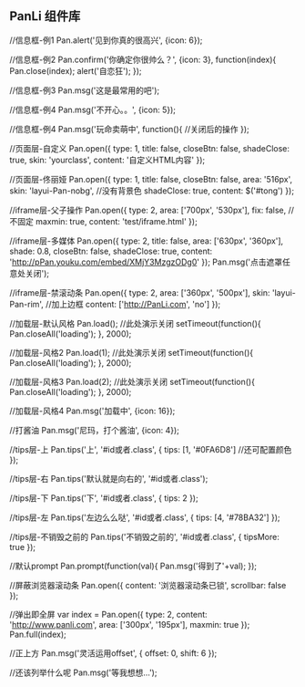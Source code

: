 ## PanLi 组件库

//信息框-例1
Pan.alert('见到你真的很高兴', {icon: 6});



//信息框-例2
Pan.confirm('你确定你很帅么？', {icon: 3}, function(index){
    Pan.close(index);
    alert('自恋狂');
});



//信息框-例3
Pan.msg('这是最常用的吧');



//信息框-例4
Pan.msg('不开心。。', {icon: 5});



//信息框-例4
Pan.msg('玩命卖萌中', function(){
//关闭后的操作
});



//页面层-自定义
Pan.open({
    type: 1,
    title: false,
    closeBtn: false,
    shadeClose: true,
    skin: 'yourclass',
    content: '自定义HTML内容'
});



//页面层-佟丽娅
Pan.open({
    type: 1,
    title: false,
    closeBtn: false,
    area: '516px',
    skin: 'layui-Pan-nobg', //没有背景色
    shadeClose: true,
    content: $('#tong')
});



//iframe层-父子操作
Pan.open({
    type: 2,
    area: ['700px', '530px'],
    fix: false, //不固定
    maxmin: true,
    content: 'test/iframe.html'
});



//iframe层-多媒体
Pan.open({
    type: 2,
    title: false,
    area: ['630px', '360px'],
    shade: 0.8,
    closeBtn: false,
    shadeClose: true,
    content: 'http://pPan.youku.com/embed/XMjY3MzgzODg0'
});
Pan.msg('点击遮罩任意处关闭');



//iframe层-禁滚动条
Pan.open({
    type: 2,
    area: ['360px', '500px'],
    skin: 'layui-Pan-rim', //加上边框
    content: ['http://PanLi.com', 'no']
});



//加载层-默认风格
Pan.load();
//此处演示关闭
setTimeout(function(){
    Pan.closeAll('loading');
}, 2000);



//加载层-风格2
Pan.load(1);
//此处演示关闭
setTimeout(function(){
    Pan.closeAll('loading');
}, 2000);



//加载层-风格3
Pan.load(2);
//此处演示关闭
setTimeout(function(){
    Pan.closeAll('loading');
}, 2000);



//加载层-风格4
Pan.msg('加载中', {icon: 16});



//打酱油
Pan.msg('尼玛，打个酱油', {icon: 4});



//tips层-上
Pan.tips('上', '#id或者.class', {
    tips: [1, '#0FA6D8'] //还可配置颜色
});



//tips层-右
Pan.tips('默认就是向右的', '#id或者.class');



//tips层-下
Pan.tips('下', '#id或者.class', {
    tips: 2
});



//tips层-左
Pan.tips('左边么么哒', '#id或者.class', {
    tips: [4, '#78BA32']
});



//tips层-不销毁之前的
Pan.tips('不销毁之前的', '#id或者.class', {
    tipsMore: true
});



//默认prompt
Pan.prompt(function(val){
    Pan.msg('得到了'+val);
});



//屏蔽浏览器滚动条
Pan.open({
    content: '浏览器滚动条已锁',
    scrollbar: false
});



//弹出即全屏
var index = Pan.open({
    type: 2,
    content: 'http://www.panli.com',
    area: ['300px', '195px'],
    maxmin: true
});
Pan.full(index);



//正上方
Pan.msg('灵活运用offset', {
    offset: 0,
    shift: 6
});



//还该列举什么呢
Pan.msg('等我想想…');
